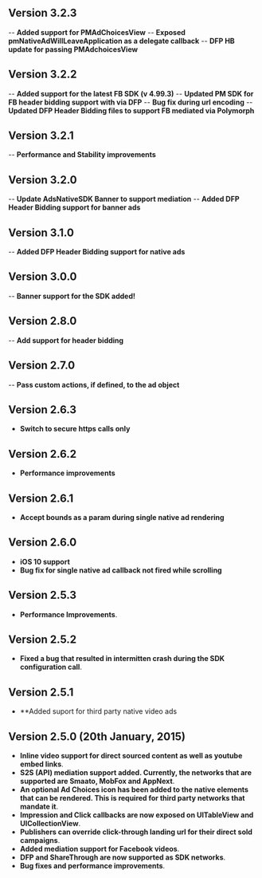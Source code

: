 ## Version 3.2.3
-- **Added support for PMAdChoicesView**
-- **Exposed pmNativeAdWillLeaveApplication as a delegate callback**
-- **DFP HB update for passing PMAdchoicesView**

## Version 3.2.2
-- **Added support for the latest FB SDK (v 4.99.3)**
-- **Updated PM SDK for FB header bidding support with via DFP**
-- **Bug fix during url encoding**
-- **Updated DFP Header Bidding files to support FB mediated via Polymorph**

## Version 3.2.1
-- **Performance and Stability improvements**

## Version 3.2.0
-- **Update AdsNativeSDK Banner to support mediation**
-- **Added DFP Header Bidding support for banner ads**

## Version 3.1.0
-- **Added DFP Header Bidding support for native ads**

## Version 3.0.0
-- **Banner support for the SDK added!**

## Version 2.8.0
-- **Add support for header bidding**

## Version 2.7.0
-- **Pass custom actions, if defined, to the ad object**

## Version 2.6.3
- **Switch to secure https calls only**

## Version 2.6.2
- **Performance improvements**

## Version 2.6.1
- **Accept bounds as a param during single native ad rendering**

## Version 2.6.0
- **iOS 10 support**
- **Bug fix for single native ad callback not fired while scrolling**

## Version 2.5.3
- **Performance Improvements**.

## Version 2.5.2
- **Fixed a bug that resulted in intermitten crash during the SDK configuration call**.

## Version 2.5.1
- **Added suport for third party native video ads

## Version 2.5.0 (20th January, 2015)

- **Inline video support for direct sourced content as well as youtube embed links**.
- **S2S (API) mediation support added. Currently, the networks that are supported are Smaato, MobFox and AppNext**.
- **An optional Ad Choices icon has been added to the native elements that can be rendered. This is required for third party networks that mandate it**.
- **Impression and Click callbacks are now exposed on UITableView and UICollectionView**.
- **Publishers can override click-through landing url for their direct sold campaigns**.
- **Added mediation support for Facebook videos**.
- **DFP and ShareThrough are now supported as SDK networks**.
- **Bug fixes and performance improvements**.
